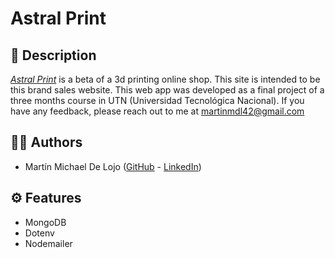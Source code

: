 # Astral Print

## 📃 Description

[*Astral Print*](https://astralprint.herokuapp.com/) is a beta of a 3d printing online shop. This site is intended to be this brand sales website.
This web app was developed as a final project of a three months course in UTN (Universidad Tecnológica Nacional).
If you have any feedback, please reach out to me at martinmdl42@gmail.com

## 👨‍💻 Authors

- Martín Michael De Lojo ([GitHub](https://www.github.com/martinmdl) - [LinkedIn](https://www.linkedin.com/in/martinmdl/))

## ⚙ Features

- MongoDB
- Dotenv
- Nodemailer

